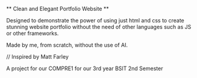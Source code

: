 ** Clean and Elegant Portfolio Website **

Designed to demonstrate the power of using just html and css to create stunning website portfolio without the need of other languages such as JS or other frameworks.

Made by me, from scratch, without the use of AI.

// Inspired by Matt Farley

A project for our COMPRE1 for our 3rd year BSIT 2nd Semester

